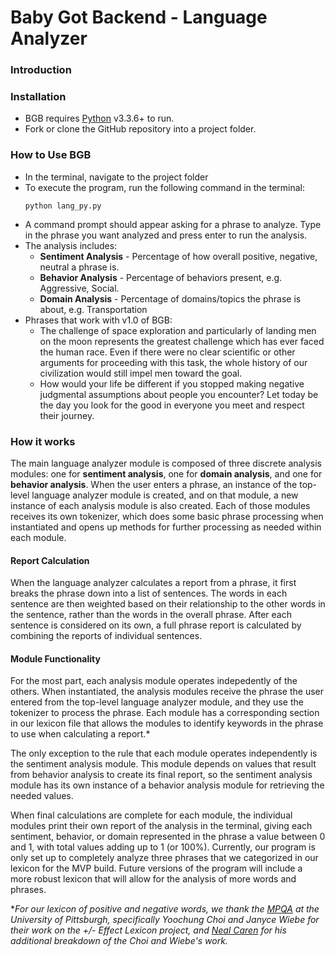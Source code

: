 # Baby Got Backend - Language Analyzer
### Introduction

### Installation
* BGB requires [Python](https://www.python.org/downloads/) v3.3.6+ to run.
* Fork or clone the GitHub repository into a project folder.

### How to Use BGB
* In the terminal, navigate to the project folder
* To execute the program, run the following command in the terminal:
    ```
    python lang_py.py
    ```
* A command prompt should appear asking for a phrase to analyze. Type in the phrase you want analyzed and press enter to run the analysis.
* The analysis includes:
    * __Sentiment Analysis__ - Percentage of how overall positive, negative, neutral a phrase is.
    * __Behavior Analysis__ - Percentage of behaviors present, e.g. Aggressive, Social.
    * __Domain Analysis__ - Percentage of domains/topics the phrase is about, e.g. Transportation
* Phrases that work with v1.0 of BGB:
    * The challenge of space exploration and particularly of landing men on the moon represents the greatest challenge which has ever faced the human race. Even if there were no clear scientific or other arguments for proceeding with this task, the whole history of our civilization would still impel men toward the goal.
    * How would your life be different if you stopped making negative judgmental assumptions about people you encounter? Let today be the day you look for the good in everyone you meet and respect their journey.

### How it works

The main language analyzer module is composed of three discrete analysis modules: one for **sentiment analysis**, one for **domain analysis**, and one for **behavior analysis**. When the user enters a phrase, an instance of the top-level language analyzer module is created, and on that module, a new instance of each analysis module is also created. Each of those modules receives its own tokenizer, which does some basic phrase processing when instantiated and opens up methods for further processing as needed within each module.

#### Report Calculation

When the language analyzer calculates a report from a phrase, it first breaks the phrase down into a list of sentences. The words in each sentence are then weighted based on their relationship to the other words in the sentence, rather than the words in the overall phrase. After each sentence is considered on its own, a full phrase report is calculated by combining the reports of individual sentences.

#### Module Functionality

For the most part, each analysis module operates indepedently of the others. When instantiated, the analysis modules receive the phrase the user entered from the top-level language analyzer module, and they use the tokenizer to process the phrase. Each module has a corresponding section in our lexicon file that allows the modules to identify keywords in the phrase to use when calculating a report.*

The only exception to the rule that each module operates independently is the sentiment analysis module. This module depends on values that result from behavior analysis to create its final report, so the sentiment analysis module has its own instance of a behavior analysis module for retrieving the needed values.

When final calculations are complete for each module, the individual modules print their own report of the analysis in the terminal, giving each sentiment, behavior, or domain represented in the phrase a value between 0 and 1, with total values adding up to 1 (or 100%). Currently, our program is only set up to completely analyze three phrases that we categorized in our lexicon for the MVP build. Future versions of the program will include a more robust lexicon that will allow for the analysis of more words and phrases.

**For our lexicon of positive and negative words, we thank the [MPQA](http://mpqa.cs.pitt.edu/lexicons/effect_lexicon/) at the University of Pittsburgh, specifically Yoochung Choi and Janyce Wiebe for their work on the +/- Effect Lexicon project, and [Neal Caren](http://nealcaren.web.unc.edu/an-introduction-to-text-analysis-with-python-part-3/) for his additional breakdown of the Choi and Wiebe's work.*
